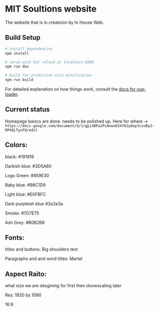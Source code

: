 # MIT Soultions website

The website that is in creatoion by In House Web.

## Build Setup

``` bash
# install dependencies
npm install

# serve with hot reload at localhost:8080
npm run dev

# build for production with minification
npm run build
```

For detailed explanation on how things work, consult the [docs for vue-loader](http://vuejs.github.io/vue-loader).

## Current status

Homepage baiscs are done. needs to be polished up. 
Here for where -> ```https://docs.google.com/document/d/1rgpjXBPazPcAnwn6SXY02y6ep3csuRy2-RP4QLTyxF8/edit```

## Colors:

black: #191919

Darkish blue: #3D5A80

Logo Green: #859E30

Baby blue: #98C1D9

Light blue: #E0FBFC

Dark purpleish blue #2e2e3a

Smoke: #7D7E75

Ash Grey: #B0B2B8

## Fonts:

titles and buttons: Big shoulders text

Paragraphs and and word titles: Martel

## Aspect Raito:
what size we are desgining for first then donwscaling later

Res: 1920 by 1080

16:9
